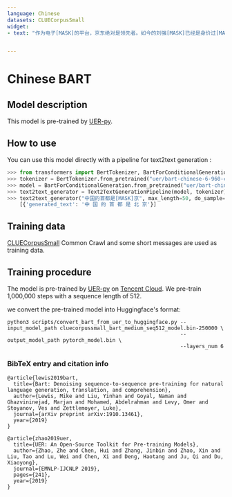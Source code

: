 ```yaml
---
language: Chinese
datasets: CLUECorpusSmall
widget: 
- text: "作为电子[MASK]的平台，京东绝对是领先者。如今的刘强[MASK]已经是身价过[MASK]的老板。"


---
```


# Chinese BART

## Model description

This model is pre-trained by [UER-py](https://arxiv.org/abs/1909.05658).

## How to use

You can use this model directly with a pipeline for text2text generation :

```python
>>> from transformers import BertTokenizer, BartForConditionalGeneration, Text2TextGenerationPipeline
>>> tokenizer = BertTokenizer.from_pretrained("uer/bart-chinese-6-960-cluecorpussmall")
>>> model = BartForConditionalGeneration.from_pretrained("uer/bart-chinese-6-960-cluecorpussmall")
>>> text2text_generator = Text2TextGenerationPipeline(model, tokenizer)  
>>> text2text_generator("中国的首都是[MASK]京", max_length=50, do_sample=False)
    [{'generated_text': '中 国 的 首 都 是 北 京'}]
```

## Training data

[CLUECorpusSmall](https://github.com/CLUEbenchmark/CLUECorpus2020/) Common Crawl and some short messages are used as training data. 

## Training procedure

The model is pre-trained by [UER-py](https://github.com/dbiir/UER-py/) on [Tencent Cloud](https://cloud.tencent.com/). We pre-train 1,000,000 steps with a sequence length of 512.


we convert the pre-trained model into Huggingface's format:

```
python3 scripts/convert_bart_from_uer_to_huggingface.py --input_model_path cluecorpussmall_bart_medium_seq512_model.bin-250000 \                                                                
                                                        --output_model_path pytorch_model.bin \                                                                                            
                                                        --layers_num 6
```


### BibTeX entry and citation info

```
@article{lewis2019bart,
  title={Bart: Denoising sequence-to-sequence pre-training for natural language generation, translation, and comprehension},
  author={Lewis, Mike and Liu, Yinhan and Goyal, Naman and Ghazvininejad, Marjan and Mohamed, Abdelrahman and Levy, Omer and Stoyanov, Ves and Zettlemoyer, Luke},
  journal={arXiv preprint arXiv:1910.13461},
  year={2019}
}

@article{zhao2019uer,
  title={UER: An Open-Source Toolkit for Pre-training Models},
  author={Zhao, Zhe and Chen, Hui and Zhang, Jinbin and Zhao, Xin and Liu, Tao and Lu, Wei and Chen, Xi and Deng, Haotang and Ju, Qi and Du, Xiaoyong},
  journal={EMNLP-IJCNLP 2019},
  pages={241},
  year={2019}
}
```